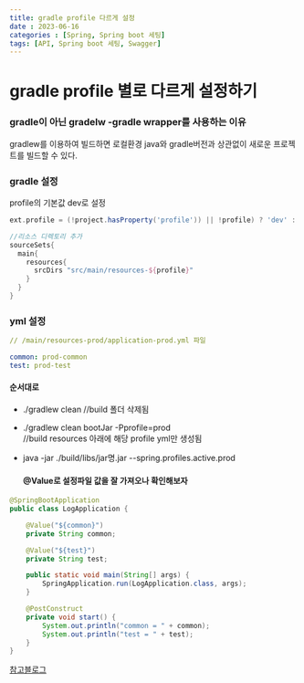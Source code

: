 ```yaml
---
title: gradle profile 다르게 설정
date : 2023-06-16
categories : [Spring, Spring boot 세팅]
tags: [API, Spring boot 세팅, Swagger]
---
```

# gradle profile 별로 다르게 설정하기

### gradle이 아닌 gradelw -gradle wrapper를 사용하는 이유 
gradlew를 이용하여 빌드하면 로컬환경 java와 gradle버전과 상관없이 새로운 프로젝트를 빌드할 수 있다.

### gradle 설정
profile의 기본값 dev로 설정
<br>
```gradle
ext.profile = (!project.hasProperty('profile')) || !profile) ? 'dev' : profile
```
```gradle
//리소스 디렉토리 추가
sourceSets{
  main{
    resources{
      srcDirs "src/main/resources-${profile}"
    }
  }
}
```
### yml 설정
```yml
// /main/resources-prod/application-prod.yml 파일

common: prod-common
test: prod-test
```

#### 순서대로

* ./gradlew clean
//build 폴더 삭제됨

* ./gradlew clean bootJar -Pprofile=prod  
//build resources 아래에 해당 profile yml만 생성됨

* java -jar ./build/libs/jar명.jar --spring.profiles.active.prod
  


  #### @Value로 설정파일 값을 잘 가져오나 확인해보자
```java
@SpringBootApplication
public class LogApplication {

    @Value("${common}")
    private String common;

    @Value("${test}")
    private String test;

    public static void main(String[] args) {
        SpringApplication.run(LogApplication.class, args);
    }

    @PostConstruct
    private void start() {
        System.out.println("common = " + common);
        System.out.println("test = " + test);
    }
}
```

  [참고블로그](https://velog.io/@haerong22/Spring-%EB%B0%B0%ED%8F%AC-%ED%99%98%EA%B2%BD-%EB%B3%84%EB%A1%9C-%EC%84%A4%EC%A0%95%ED%8C%8C%EC%9D%BC-%EB%B6%84%EB%A6%AC%ED%95%98%EA%B8%B0feat.-gradle)